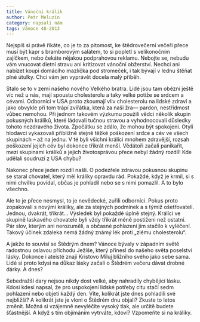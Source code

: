 ```yaml
---
title: Vánoční králík
author: Petr Meluzín
category: napsali nám
tags: Vánoce 48-2013
---
```


Nejspíš si právě říkáte, co je to za pitomost, ke štědrovečerní večeři přece musí být kapr s bramborovým salátem, to si popletl s velikonočním zajíčkem, nebo čekáte nějakou podprahovou reklamu. Nebojte se, nebudu vám vnucovat dietní stravu ani kritizovat vánoční obžerství. Nechci ani nabízet koupi domácího mazlíčka pod stromeček, i tak bývají v lednu štěňat plné útulky. Chci vám jen vyprávět docela malý příběh.

Stalo se to v zemi našeho nového Velkého bratra. Lidé jsou tam obézní ještě víc než u nás, mají spoustu cholesterolu a taky velké potíže se srdcem a cévami. Odborníci v USA proto zkoumají vliv cholesterolu na lidské zdraví a jako obvykle při tom trápí zvířátka, která za naši žra— pardon, nestřídmost vůbec nemohou. Při jednom takovém výzkumu použili vědci několik skupin pokusných králíků, které ládovali tučnou stravou a vyhodnocovali důsledky tohoto nezdravého života. Zpočátku se zdálo, že mohou být spokojeni. Otylí hlodavci vykazovali přibližně stejně těžké poškození srdce a cév ve všech skupinách – až na jednu. V té byli všichni králíci mnohem zdravější, rozsah poškození jejich cév byl dokonce třikrát menší. Vědátoři začali panikařit, mezi skupinami králíků a jejich životosprávou přece nebyl žádný rozdíl! Kde udělali soudruzi z USA chybu?

Nakonec přece jeden rozdíl našli. O podezřele zdravou pokusnou skupinu se staral chovatel, který měl králíky opravdu rád. Pokaždé, když je krmil, si s nimi chvilku povídal, občas je pohladil nebo se s nimi pomazlil. A to bylo všechno.

Ale to je přece nesmysl, to je nevědecké, zuřili odborníci. Pokus proto zopakovali s novými králíky, ale za stejných podmínek a s týmiž ošetřovateli. Jednou, dvakrát, třikrát… Výsledek byl pokaždé úplně stejný. Králíci ve skupině laskavého chovatele byli vždy třikrát méně postiženi než ostatní. Pár slov, kterým ani nerozuměli, a občasné pohlazení jim stačilo k vyléčení. Takový účinek zdaleka nemá žádný známý lék proti „zlému cholesterolu“.

A jakže to souvisí se Štědrým dnem? Vánoce bývaly v západním světě radostnou oslavou příchodu Ježíše, který přinesl do našeho světa poselství lásky. Dokonce i ateisté znají Kristovo Miluj bližního svého jako sebe sama. Lidé si proto kdysi na důkaz lásky začali o Štědrém večeru dávat drobné dárky. A dnes?

Sebedražší dary nejsou nikdy dost velké, aby nahradily chybějící lásku. Kdosi kdesi napsal, že pro uspokojení lidské potřeby citu stačí sedm pohlazení nebo objetí každý den. Víte, kolikrát jste dnes pohladili své nejbližší? A kolikrát jste je vloni o Štědrém dnu objali? Zkuste to letos změnit. Možná si vzájemně nevyléčíte vysoký tlak, ale určitě budete šťastnější. A když s tím objímáním vytrváte, kdoví? Vzpomeňte si na králíky.